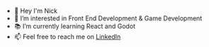- 👋 Hey I'm Nick
- :eyes: I’m interested in Front End Development & Game Development
- :books: I’m currently learning React and Godot
- :mailbox: Feel free to reach me on [LinkedIn](https://www.linkedin.com/in/nickkucway/)



